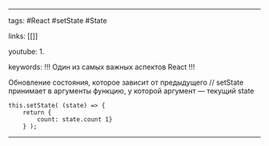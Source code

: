 ____

tags: #React #setState #State 

links: [[]]

youtube: 
1. 

keywords:
!!! Один из самых важных аспектов React !!! 

Обновление состояния, которое зависит от предыдущего 
// setState принимает в аргументы функцию, у которой аргумент — 
текущий state 
~~~
this.setState( (state) => { 
	return {
		count: state.count 1} 
	} );
~~~
_____

